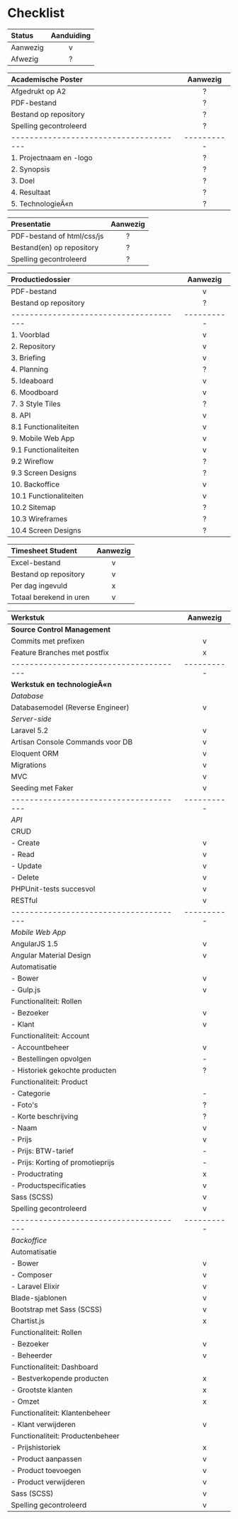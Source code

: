 Checklist
=========

| Status   | Aanduiding |
|:---------|:----------:|
| Aanwezig |      v     |
| Afwezig  |      ?     |

| Academische Poster                   | Aanwezig |
|:-------------------------------------|:--------:|
| Afgedrukt op A2                      |     ?    |
| PDF-bestand                          |     ?    |
| Bestand op repository                |     ?    |
| Spelling gecontroleerd               |     ?    |
|--------------------------------------|----------|
| 1. Projectnaam en -logo              |     ?    |
| 2. Synopsis                          |     ?    |
| 3. Doel                              |     ?    |
| 4. Resultaat                         |     ?    |
| 5. TechnologieÃ«n                     |     ?    |

| Presentatie                          | Aanwezig |
|:-------------------------------------|:--------:|
| PDF-bestand of html/css/js           |     ?    |
| Bestand(en) op repository            |     ?    |
| Spelling gecontroleerd               |     ?    |

| Productiedossier                     | Aanwezig |
|:-------------------------------------|:--------:|
| PDF-bestand                          |     v    |
| Bestand op repository                |     ?    |
|--------------------------------------|----------|
|  1.  Voorblad                        |     v    |
|  2.  Repository                      |     v    |
|  3.  Briefing                        |     v    |
|  4.  Planning                        |     ?    |
|  5.  Ideaboard                       |     v    |
|  6.  Moodboard                       |     v    |
|  7.  3 Style Tiles                   |     ?    |
|  8.  API                             |     v    |
|  8.1 Functionaliteiten               |     v    |
|  9.  Mobile Web App                  |     v    |
|  9.1 Functionaliteiten               |     v    |
|  9.2 Wireflow                        |     ?    |
|  9.3 Screen Designs                  |     ?    |
| 10.  Backoffice                      |     v    |
| 10.1 Functionaliteiten               |     v    |
| 10.2 Sitemap                         |     ?    |
| 10.3 Wireframes                      |     ?    |
| 10.4 Screen Designs                  |     ?    |

| Timesheet Student                    | Aanwezig |
|:-------------------------------------|:--------:|
| Excel-bestand                        |     v    |
| Bestand op repository                |     v    |
| Per dag ingevuld                     |     x    |
| Totaal berekend in uren              |     v    |


| Werkstuk                             | Aanwezig |
|:-------------------------------------|:--------:|
| **Source Control Management**        |          |
|   Commits met prefixen               |     v    |
|   Feature Branches met postfix       |     x    |
|--------------------------------------|----------|
| **Werkstuk en technologieÃ«n**        |          |
|  *Database*                          |          |
|   Databasemodel (Reverse Engineer)   |     v    |
|  *Server-side*                       |          |
|   Laravel 5.2                        |     v    |
|   Artisan Console Commands voor DB   |     v    |
|   Eloquent ORM                       |     v    |
|   Migrations                         |     v    |
|   MVC                                |     v    |
|   Seeding met Faker                  |     v    |
|--------------------------------------|----------|
|  *API*                               |          |
|   CRUD                               |          |
|   - Create                           |     v    |
|   - Read                             |     v    |
|   - Update                           |     v    |
|   - Delete                           |     v    |
|   PHPUnit-tests succesvol            |     v    |
|   RESTful                            |     v    |
|--------------------------------------|----------|
|  *Mobile Web App*                    |          |
|   AngularJS 1.5                      |     v    |
|   Angular Material Design            |     v    |
|   Automatisatie                      |          |
|   - Bower                            |     v    |
|   - Gulp.js                          |     v    |
|   Functionaliteit: Rollen            |          |
|   - Bezoeker                         |     v    |
|   - Klant                            |     v    |
|   Functionaliteit: Account           |          |
|   - Accountbeheer                    |     v    |
|   - Bestellingen opvolgen            |     -    |
|   - Historiek gekochte producten     |     ?    |
|   Functionaliteit: Product           |          |
|   - Categorie                        |     -    |
|   - Foto's                           |     ?    |
|   - Korte beschrijving               |     ?    |
|   - Naam                             |     v    |
|   - Prijs                            |     v    |
|   - Prijs: BTW-tarief                |     -    |
|   - Prijs: Korting of promotieprijs  |     -    |
|   - Productrating                    |     x    |
|   - Productspecificaties             |     v    |
|   Sass (SCSS)                        |     v    |
|   Spelling gecontroleerd             |     v    |
|--------------------------------------|----------|
|  *Backoffice*                        |          |
|   Automatisatie                      |          |
|   - Bower                            |     v    |
|   - Composer                         |     v    |
|   - Laravel Elixir                   |     v    |
|   Blade-sjablonen                    |     v    |
|   Bootstrap met Sass (SCSS)          |     v    |
|   Chartist.js                        |     x    |
|   Functionaliteit: Rollen            |          |
|   - Bezoeker                         |     v    |
|   - Beheerder                        |     v    |
|   Functionaliteit: Dashboard         |          |
|   - Bestverkopende producten         |     x    |
|   - Grootste klanten                 |     x    |
|   - Omzet                            |     x    |
|   Functionaliteit: Klantenbeheer     |          |
|   - Klant verwijderen                |     v    |
|   Functionaliteit: Productenbeheer   |         |
|   - Prijshistoriek                   |     x    |
|   - Product aanpassen                |     v    |
|   - Product toevoegen                |     v  |
|   - Product verwijderen              |     v    |
|   Sass (SCSS)                        |     v    |
|   Spelling gecontroleerd             |     v    |